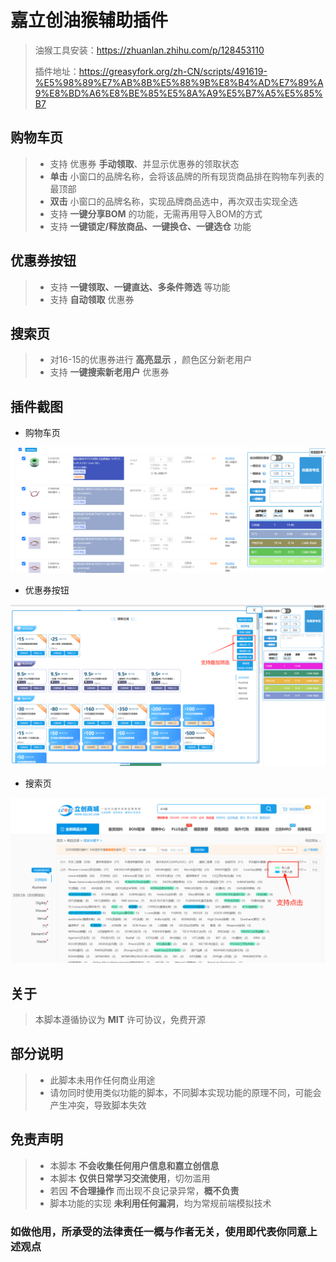 # 嘉立创油猴辅助插件

> 油猴工具安装：<https://zhuanlan.zhihu.com/p/128453110>  
>
> 插件地址：<https://greasyfork.org/zh-CN/scripts/491619-%E5%98%89%E7%AB%8B%E5%88%9B%E8%B4%AD%E7%89%A9%E8%BD%A6%E8%BE%85%E5%8A%A9%E5%B7%A5%E5%85%B7>

## 购物车页

> - 支持 优惠券 __手动领取__、并显示优惠券的领取状态
> - __单击__ 小窗口的品牌名称，会将该品牌的所有现货商品排在购物车列表的最顶部
> - __双击__ 小窗口的品牌名称，实现品牌商品选中，再次双击实现全选
> - 支持 __一键分享BOM__ 的功能，无需再用导入BOM的方式
> - 支持 __一键锁定/释放商品、一键换仓、一键选仓__ 功能
>

## 优惠券按钮

> - 支持 __一键领取、一键直达、多条件筛选__ 等功能
> - 支持 __自动领取__ 优惠券

## 搜索页

> - 对16-15的优惠券进行 __高亮显示__ ，颜色区分新老用户
> - 支持 __一键搜索新老用户__ 优惠券

## 插件截图

- 购物车页

![[购物车页](https://cart.szlcsc.com/cart/display.html)](/assets/cart_page.png)

- 优惠券按钮

![[优惠券页](https://www.szlcsc.com/huodong.html)](/assets/coupon_page_.png)  

- 搜索页

![[搜索页](https://so.szlcsc.com/global.html)](/assets/search_page_.png)

## 关于

> 本脚本遵循协议为 __MIT__ 许可协议，免费开源

## 部分说明

> - 此脚本未用作任何商业用途  
> - 请勿同时使用类似功能的脚本，不同脚本实现功能的原理不同，可能会产生冲突，导致脚本失效  

## 免责声明

> - 本脚本 __不会收集任何用户信息和嘉立创信息__  
> - 本脚本 __仅供日常学习交流使用__，切勿滥用  
> - 若因 __不合理操作__ 而出现不良记录异常，__概不负责__  
> - 脚本功能的实现 __未利用任何漏洞__，均为常规前端模拟技术  

### 如做他用，所承受的法律责任一概与作者无关，使用即代表你同意上述观点
